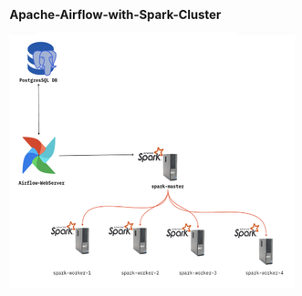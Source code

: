 ## Apache-Airflow-with-Spark-Cluster
<img src="./images/airflow_with_spark.png" alt="airflow_with_spark" width="500" height="450" />